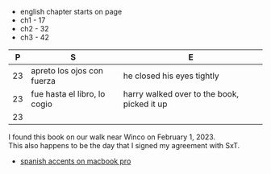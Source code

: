 
* english chapter starts on page
* ch1 - 17
* ch2 - 32
* ch3 - 42


|P| S | E |
|-| - | - |
| 23 | apreto los ojos con fuerza | he closed his eyes tightly |
| 23 | fue hasta el libro, lo cogio |  harry walked over to the book, picked it up|
| 23 |  |  |

I found this book on our walk near Winco on February 1, 2023.   
This also happens to be the day that I signed my agreement with SxT.

* [spanish accents on macbook pro](https://github.com/stormasm/spanish/blob/main/misc/macbook.md)
